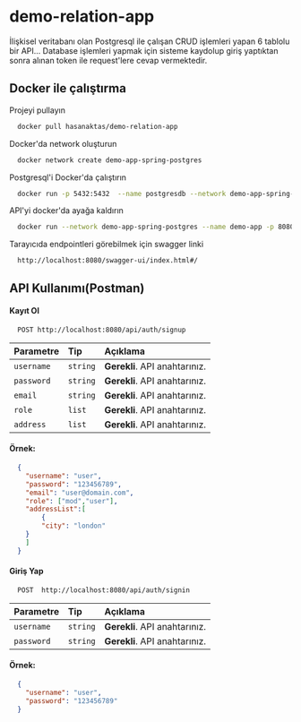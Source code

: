 
# demo-relation-app

İlişkisel veritabanı olan Postgresql ile çalışan CRUD işlemleri yapan 6 tablolu  bir API... 
Database işlemleri yapmak için sisteme kaydolup giriş yaptıktan sonra alınan token ile request'lere 
cevap vermektedir.

## Docker ile çalıştırma

Projeyi pullayın

```bash
  docker pull hasanaktas/demo-relation-app
```

Docker'da network oluşturun

```bash
  docker network create demo-app-spring-postgres
```

Postgresql'i Docker'da çalıştırın

```bash
  docker run -p 5432:5432  --name postgresdb --network demo-app-spring-postgres -e POSTGRES_PASSWORD=admin -d postgres
```

API'yi docker'da ayağa kaldırın

```bash
  docker run --network demo-app-spring-postgres --name demo-app -p 8080:8080 hasanaktas/demo-relation-app
```

Tarayıcıda endpointleri görebilmek için swagger linki

```http
  http://localhost:8080/swagger-ui/index.html#/
```

  
## API Kullanımı(Postman)

#### Kayıt Ol

```http
  POST http://localhost:8080/api/auth/signup
```

| Parametre | Tip     | Açıklama                |
| :-------- | :------- | :------------------------- |
| `username` | `string` | **Gerekli**. API anahtarınız. |
| `password` | `string` | **Gerekli**. API anahtarınız. |
| `email` | `string` | **Gerekli**. API anahtarınız. |
| `role` | `list` | **Gerekli**. API anahtarınız. |
| `address` | `list` | **Gerekli**. API anahtarınız. |

#### Örnek:
```JSON
  {
    "username": "user",
    "password": "123456789",
    "email": "user@domain.com",
    "role": ["mod","user"],
    "addressList":[
        {
        "city": "london"
    }
    ]
  }
```


#### Giriş Yap

```http
  POST  http://localhost:8080/api/auth/signin
```

| Parametre | Tip     | Açıklama                |
| :-------- | :------- | :------------------------- |
| `username` | `string` | **Gerekli**. API anahtarınız. |
| `password` | `string` | **Gerekli**. API anahtarınız. |

#### Örnek:
```JSON
  {
    "username": "user",
    "password": "123456789"
  }
```

  
